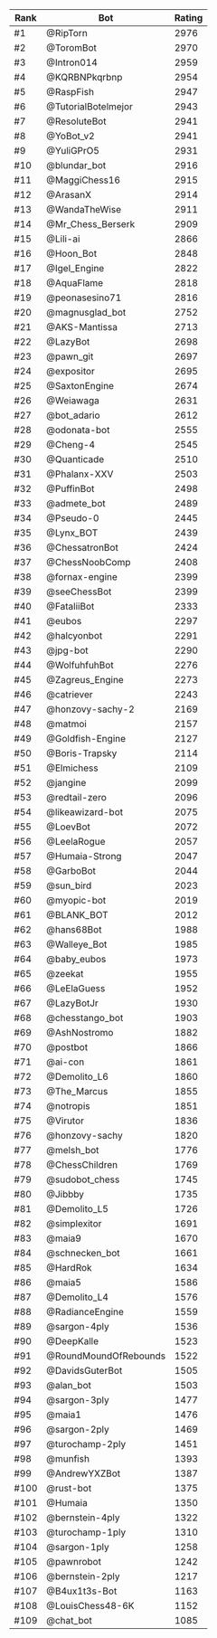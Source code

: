 Rank|Bot|Rating
---|---|---
#1|@RipTorn|2976
#2|@ToromBot|2970
#3|@Intron014|2959
#4|@KQRBNPkqrbnp|2954
#5|@RaspFish|2947
#6|@TutorialBotelmejor|2943
#7|@ResoluteBot|2941
#8|@YoBot_v2|2941
#9|@YuliGPrO5|2931
#10|@blundar_bot|2916
#11|@MaggiChess16|2915
#12|@ArasanX|2914
#13|@WandaTheWise|2911
#14|@Mr_Chess_Berserk|2909
#15|@Lili-ai|2866
#16|@Hoon_Bot|2848
#17|@Igel_Engine|2822
#18|@AquaFlame|2818
#19|@peonasesino71|2816
#20|@magnusglad_bot|2752
#21|@AKS-Mantissa|2713
#22|@LazyBot|2698
#23|@pawn_git|2697
#24|@expositor|2695
#25|@SaxtonEngine|2674
#26|@Weiawaga|2631
#27|@bot_adario|2612
#28|@odonata-bot|2555
#29|@Cheng-4|2545
#30|@Quanticade|2510
#31|@Phalanx-XXV|2503
#32|@PuffinBot|2498
#33|@admete_bot|2489
#34|@Pseudo-0|2445
#35|@Lynx_BOT|2439
#36|@ChessatronBot|2424
#37|@ChessNoobComp|2408
#38|@fornax-engine|2399
#39|@seeChessBot|2399
#40|@FataliiBot|2333
#41|@eubos|2297
#42|@halcyonbot|2291
#43|@jpg-bot|2290
#44|@WolfuhfuhBot|2276
#45|@Zagreus_Engine|2273
#46|@catriever|2243
#47|@honzovy-sachy-2|2169
#48|@matmoi|2157
#49|@Goldfish-Engine|2127
#50|@Boris-Trapsky|2114
#51|@Elmichess|2109
#52|@jangine|2099
#53|@redtail-zero|2096
#54|@likeawizard-bot|2075
#55|@LoevBot|2072
#56|@LeelaRogue|2057
#57|@Humaia-Strong|2047
#58|@GarboBot|2044
#59|@sun_bird|2023
#60|@myopic-bot|2019
#61|@BLANK_BOT|2012
#62|@hans68Bot|1988
#63|@Walleye_Bot|1985
#64|@baby_eubos|1973
#65|@zeekat|1955
#66|@LeElaGuess|1952
#67|@LazyBotJr|1930
#68|@chesstango_bot|1903
#69|@AshNostromo|1882
#70|@postbot|1866
#71|@ai-con|1861
#72|@Demolito_L6|1860
#73|@The_Marcus|1855
#74|@notropis|1851
#75|@Virutor|1836
#76|@honzovy-sachy|1820
#77|@melsh_bot|1776
#78|@ChessChildren|1769
#79|@sudobot_chess|1745
#80|@Jibbby|1735
#81|@Demolito_L5|1726
#82|@simplexitor|1691
#83|@maia9|1670
#84|@schnecken_bot|1661
#85|@HardRok|1634
#86|@maia5|1586
#87|@Demolito_L4|1576
#88|@RadianceEngine|1559
#89|@sargon-4ply|1536
#90|@DeepKalle|1523
#91|@RoundMoundOfRebounds|1522
#92|@DavidsGuterBot|1505
#93|@alan_bot|1503
#94|@sargon-3ply|1477
#95|@maia1|1476
#96|@sargon-2ply|1469
#97|@turochamp-2ply|1451
#98|@munfish|1393
#99|@AndrewYXZBot|1387
#100|@rust-bot|1375
#101|@Humaia|1350
#102|@bernstein-4ply|1322
#103|@turochamp-1ply|1310
#104|@sargon-1ply|1258
#105|@pawnrobot|1242
#106|@bernstein-2ply|1217
#107|@B4ux1t3s-Bot|1163
#108|@LouisChess48-6K|1152
#109|@chat_bot|1085
